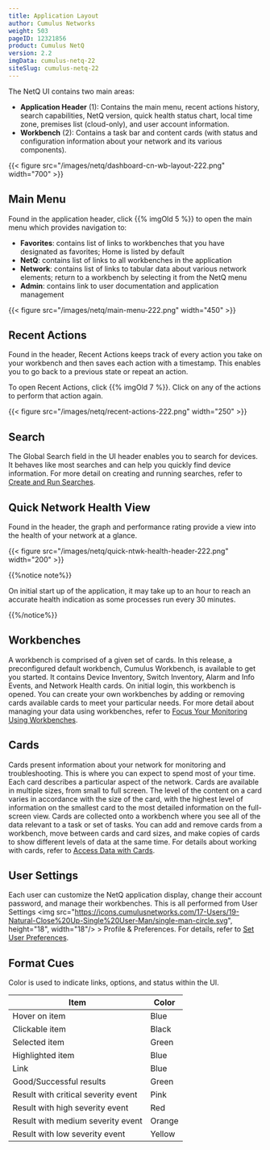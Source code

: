 ```yaml
---
title: Application Layout
author: Cumulus Networks
weight: 503
pageID: 12321856
product: Cumulus NetQ
version: 2.2
imgData: cumulus-netq-22
siteSlug: cumulus-netq-22
---
```

The NetQ UI contains two main areas:

  - **Application Header** (1): Contains the main menu, recent actions
    history, search capabilities, NetQ version, quick health status
    chart, local time zone, premises list (cloud-only), and user account
    information.
  - **Workbench** (2): Contains a task bar and content cards (with
    status and configuration information about your network and its
    various components).

{{< figure src="/images/netq/dashboard-cn-wb-layout-222.png" width="700" >}}

## Main Menu

Found in the application header, click {{% imgOld 5 %}} to open the main menu which provides navigation to:

  - **Favorites**: contains list of links to workbenches that you have
    designated as favorites; Home is listed by default
  - **NetQ**: contains list of links to all workbenches in the
    application
  - **Network**: contains list of links to tabular data about various
    network elements; return to a workbench by selecting it from the
    NetQ menu
  - **Admin**: contains link to user documentation and application
    management

{{< figure src="/images/netq/main-menu-222.png" width="450" >}}

## Recent Actions

Found in the header, Recent Actions keeps track of every action you take on your workbench and then saves each action with a timestamp. This enables you to go back to a previous state or repeat an action.

To open Recent Actions, click {{% imgOld 7 %}}. Click on any of the actions to perform that action again.

{{< figure src="/images/netq/recent-actions-222.png" width="250" >}}

## Search

The Global Search field in the UI header enables you to search for
devices. It behaves like most searches and can help you quickly find device information. For more detail on creating and running searches, refer to [Create and Run Searches](../Create-and-Run-Searches).

## Quick Network Health View

Found in the header, the graph and performance rating provide a view
into the health of your network at a glance.

{{< figure src="/images/netq/quick-ntwk-health-header-222.png" width="200" >}}

{{%notice note%}}

On initial start up of the application, it may take up to an hour to
reach an accurate health indication as some processes run every 30
minutes.

{{%/notice%}}

## Workbenches

A workbench is comprised of a given set of cards. In this release, a
preconfigured default workbench, Cumulus Workbench, is available to get
you started. It contains Device Inventory, Switch Inventory, Alarm and
Info Events, and Network Health cards. On initial login, this workbench
is opened. You can create your own workbenches by adding or removing cards available cards to meet your particular needs. For more detail about managing your data using workbenches, refer to [Focus Your Monitoring Using Workbenches](../Focus-Your-Montoring-Using-Workbenches/).

## Cards

Cards present information about your network for monitoring and
troubleshooting. This is where you can expect to spend most of your
time. Each card describes a particular aspect of the network. Cards are
available in multiple sizes, from small to full screen. The level of the
content on a card varies in accordance with the size of the card, with
the highest level of information on the smallest card to the most
detailed information on the full-screen view. Cards are collected onto a
workbench where you see all of the data relevant to a task or set of
tasks. You can add and remove cards from a workbench, move between cards
and card sizes, and make copies of cards to show different levels of
data at the same time. For details about working with cards, refer to [Access Data with Cards](../Access-Data-with-Cards).

## User Settings

Each user can customize the NetQ application display, change their account password, and manage their workbenches. This is all performed from User Settings <img src="https://icons.cumulusnetworks.com/17-Users/19-Natural-Close%20Up-Single%20User-Man/single-man-circle.svg", height="18", width="18"/> > Profile & Preferences. For details, refer to [Set User Preferences](../Set-User-Preferences).

## Format Cues

Color is used to indicate links, options, and status within the UI.

| Item                                | Color  |
| ----------------------------------- | ------ |
| Hover on item                       | Blue   |
| Clickable item                      | Black  |
| Selected item                       | Green  |
| Highlighted item                    | Blue   |
| Link                                | Blue   |
| Good/Successful results             | Green  |
| Result with critical severity event | Pink   |
| Result with high severity event     | Red    |
| Result with medium severity event   | Orange |
| Result with low severity event      | Yellow |
